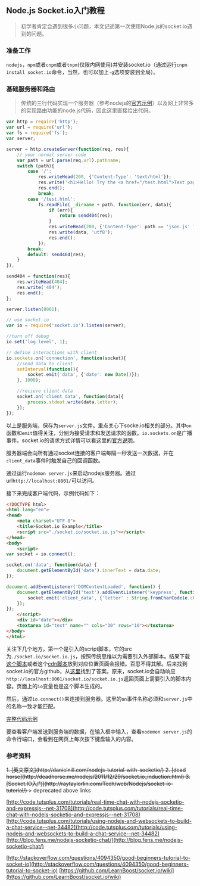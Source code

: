 Node.js Socket.io入门教程
---
> 初学者肯定会遇到很多小问题，本文记述第一次使用Node.js的socket.io遇到的问题。

### 准备工作

`nodejs`，`npm`或者`cnpm`或者`tnpm`(仅限内网使用)并安装socket.io（通过运行`cnpm install socket.io`命令，当然，也可以加上`-g`选项安装到全局）。

### 基础服务器和路由

>   传统的三行代码实现一个服务器（参考nodejs的[官方示例](http://nodejs.org/)）以及网上非常多的实现路由功能的node.js代码，因此这里直接给出代码。

```javascript
var http = require('http');
var url = require('url');
var fs = require('fs');
var server;

server = http.createServer(function(req, res){
    // your normal server code
    var path = url.parse(req.url).pathname;
    switch (path){
        case '/':
            res.writeHead(200, {'Content-Type': 'text/html'});
            res.write('<h1>Hello! Try the <a href="/test.html">Test page</a></h1>');
            res.end();
            break;
        case '/test.html':
            fs.readFile(__dirname + path, function(err, data){
                if (err){ 
                    return send404(res);
                }
                res.writeHead(200, {'Content-Type': path == 'json.js' ? 'text/javascript' : 'text/html'});
                res.write(data, 'utf8');
                res.end();
            });
        break;
        default: send404(res);
    }
}),

send404 = function(res){
    res.writeHead(404);
    res.write('404');
    res.end();
};

server.listen(8001);

// use socket.io
var io = require('socket.io').listen(server);

//turn off debug
io.set('log level', 1);

// define interactions with client
io.sockets.on('connection', function(socket){
    //send data to client
    setInterval(function(){
        socket.emit('data', {'date': new Date()});
    }, 1000);

    //recieve client data
    socket.on('client_data', function(data){
        process.stdout.write(data.letter);
    });
});
```

以上是服务端，保存为`server.js`文件。重点关心下socke.io相关的部分。其中`on`函数和`emit`值得关注，分别为接受请求和发送请求的函数。`io.sockets.on`是广播事件。socket.io的请求方式详情可以看这里的[官方说明](https://github.com/LearnBoost/socket.io/wiki/How-do-I-send-a-response-to-all-clients-except-sender%3F)。

服务器端会向所有通过socket连接的客户端每隔一秒发送一次数据，并在`client_data`事件时触发自己的回调函数。

通过运行`nodemon server.js`来启动nodejs服务器。通过url`http://localhost:8001/`可以访问。

接下来完成客户端代码，示例代码如下：

```html
<!DOCTYPE html>
<html lang="en">
<head>
    <meta charset="UTF-8">
    <title>Socket.io Example</title>
    <script src="./socket.io/socket.io.js"></script>
</head>
<body>
    <script>
var socket = io.connect();

socket.on('data', function(data) {
    document.getElementById('date').innerText = data.date;
});

document.addEventListener('DOMContentLoaded', function() {
    document.getElementById('text').addEventListener('keypress', function(e) {
        socket.emit('client_data', {'letter' : String.fromCharCode(e.charCode)});
    });
});
    </script>
    <div id="date"></div>
    <textarea id="text" name="" cols="30" rows="10"></textarea>
</body>
</html>
```

关注下几个地方，第一个是引入的script脚本，它的src为`./socket.io/socket.io.js`，按照传统思维以为需要引入外部脚本。结果下载[这个脚本](https://raw.githubusercontent.com/LearnBoost/socket.io-client/master/socket.io.js)或者这个[cdn脚本](http://cdn.socket.io/stable/socket.io.js)放到对应位置页面会报错。百思不得其解。后来找到socket.io的官方github，从[这里](https://github.com/LearnBoost/Socket.IO/wiki/How-do-I-serve-the-client)找到了答案。原来，socket.io会自动响应`http://localhost:8001/socket.io/socket.io.js`返回页面上需要引入的脚本内容。页面上的`io`变量也是这个脚本生成的。

然后，通过`io.connect()`来连接到服务器。这里的`on`事件名称必须和`server.js`中的名称一致才能匹配。

[完整代码示例](http://yunpan.taobao.com/share/link/VfDrcaQZy)

要查看客户端发送到服务端的数据，在输入框中输入，查看`nodemon server.js`的命令行端口，会看到在网页上每次按下键盘输入的内容。

### 参考资料
<del>
1. [英文原文](http://danielnill.com/nodejs-tutorial-with-socketio/)
2. [dead horse](http://deadhorse.me/nodejs/2011/12/29/socket.io_induction.html)
3. [Socket.IO入门](http://raytaylorlin.com/Tech/web/Nodejs/socket-io-tutorial/)
</del>
> deprecated above links

[http://code.tutsplus.com/tutorials/real-time-chat-with-nodejs-socketio-and-expressjs--net-31708](http://code.tutsplus.com/tutorials/real-time-chat-with-nodejs-socketio-and-expressjs--net-31708)
[http://code.tutsplus.com/tutorials/using-nodejs-and-websockets-to-build-a-chat-service--net-34482](http://code.tutsplus.com/tutorials/using-nodejs-and-websockets-to-build-a-chat-service--net-34482)
[http://blog.fens.me/nodejs-socketio-chat/](http://blog.fens.me/nodejs-socketio-chat/)

[http://stackoverflow.com/questions/4094350/good-beginners-tutorial-to-socket-io](http://stackoverflow.com/questions/4094350/good-beginners-tutorial-to-socket-io)
[https://github.com/LearnBoost/socket.io/wiki](https://github.com/LearnBoost/socket.io/wiki)
